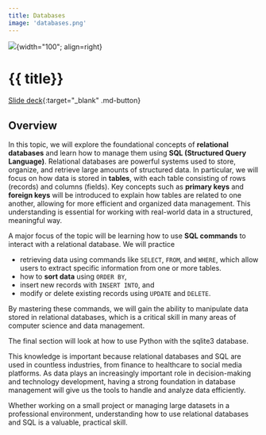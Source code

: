 ```yaml
---
title: Databases
image: 'databases.png'
---
```


![](../../assets/images/topics/{{image}}){width="100"; align=right}

# {{ title}}

[Slide deck](./slides/databases_slides.pdf){:target="\_blank" .md-button}

## Overview

In this topic, we will explore the foundational concepts of **relational databases** and learn how to manage them using **SQL (Structured Query Language)**. Relational databases are powerful systems used to store, organize, and retrieve large amounts of structured data. In particular, we will focus on how data is stored in **tables**, with each table consisting of rows (records) and columns (fields). Key concepts such as **primary keys** and **foreign keys** will be introduced to explain how tables are related to one another, allowing for more efficient and organized data management. This understanding is essential for working with real-world data in a structured, meaningful way.

A major focus of the topic will be learning how to use **SQL commands** to interact with a relational database. We will practice 

- retrieving data using commands like `SELECT`, `FROM`, and `WHERE`, which allow users to extract specific information from one or more tables. 
- how to **sort data** using `ORDER BY`, 
- insert new records with `INSERT INTO`, and 
- modify or delete existing records using `UPDATE` and `DELETE`. 
  
By mastering these commands, we will gain the ability to manipulate data stored in relational databases, which is a critical skill in many areas of computer science and data management.

The final section will look at how to use Python with the sqlite3 database.

This knowledge is important because relational databases and SQL are used in countless industries, from finance to healthcare to social media platforms. As data plays an increasingly important role in decision-making and technology development, having a strong foundation in database management will give us the tools to handle and analyze data efficiently. 

Whether working on a small project or managing large datasets in a professional environment, understanding how to use relational databases and SQL is a valuable, practical skill.